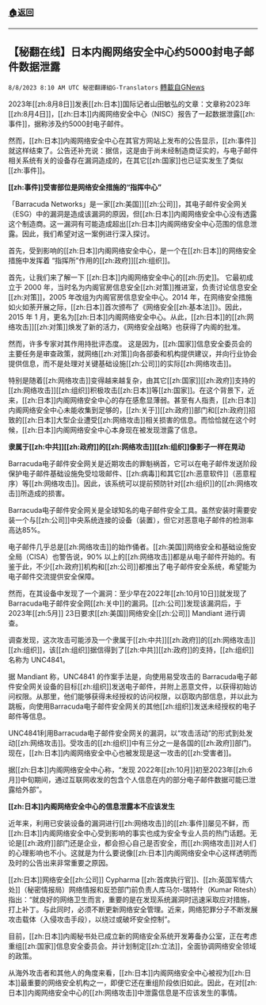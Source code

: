 ###  [:house:返回](README.md)
---


## 【秘翻在线】日本内阁网络安全中心约5000封电子邮件数据泄露
`8/8/2023 8:10 AM UTC 秘密翻譯組G-Translators` [轉載自GNews](https://gnews.org/articles/1534887)

2023年[[zh:8月8日]]发表[[zh:日本]]国际记者山田敏弘的文章：文章称2023年[[zh:8月4日]]，[[zh:日本]]内阁网络安全中心（NISC）报告了一起数据泄露[[zh:事件]]，据称涉及约5000封电子邮件。

然而，[[zh:日本]]内阁网络安全中心在其官方网站上发布的公告显示，[[zh:事件]]就这样结束了。公告还补充说：据信，这是由于尚未经制造商证实的，与电子邮件相关系统有关的设备存在漏洞造成的，在其它[[zh:国家]]也已证实发生了类似[[zh:事件]]。

**[[zh:事件]]受害部位是网络安全措施的“指挥中心”**

「Barracuda Networks」是一家[[zh:美国]][[zh:公司]]，其电子邮件安全网关（ESG）中的漏洞是造成该漏洞的原因，但[[zh:日本]]内阁网络安全中心没有透露这个制造商。这一漏洞有可能造成超出[[zh:日本]]内阁网络安全中心范围的信息泄露。因此，我们希望对这一案例进行深入探讨。

首先，受到影响的[[zh:日本]]内阁网络安全中心，是一个在[[zh:日本]]的网络安全措施中发挥着 “指挥所”作用的[[zh:政府]][[zh:组织]]。

首先，让我们来了解一下 [[zh:日本]]内阁网络安全中心的[[zh:历史]]。 它最初成立于 2000 年，当时名为内阁官房信息安全[[zh:对策]]推进室，负责讨论信息安全[[zh:对策]]，2005 年改组为内阁官房信息安全中心。2014 年，在网络安全措施如火如荼开展之际，[[zh:日本]]首次颁布了《网络安全[[zh:基本法]]》。因此，2015 年 1 月，更名为[[zh:日本]]内阁网络安全中心。从此，[[zh:日本]]的[[zh:网络攻击]][[zh:对策]]焕发了新的活力，《网络安全战略》也获得了内阁的批准。

然而，许多专家对其作用持批评态度。 这是因为，[[zh:国家]]信息安全委员会的主要任务是审查政策，就网络[[zh:对策]]向各部委和机构提供建议，并向行业协会提供信息，而不是处理对关键基础设施[[zh:公司]]的实际[[zh:网络攻击]]。

特别是随着[[zh:网络攻击]]变得越来越复杂，由其它[[zh:国家]][[zh:政府]]支持的[[zh:网络攻击]][[zh:组织]]积极攻击[[zh:日本]]等[[zh:国家]]。在这个背景下，近来，[[zh:日本]]内阁网络安全中心的存在感愈显薄弱。甚至有人指责，[[zh:日本]]内阁网络安全中心未能收集到足够的，[[zh:关于]][[zh:政府]]部门和[[zh:政府]]招致的[[zh:日本]]大型企业遭受[[zh:网络攻击]]相关损害的信息。而恰恰就在这个时候，[[zh:日本]]内阁网络安全中心本身现在被发现泄露了信息。

**隶属于[[zh:中共]][[zh:政府]]的[[zh:网络攻击]][[zh:组织]]像影子一样在晃动**

Barracuda电子邮件安全网关是近期攻击的罪魁祸首，它可以在电子邮件发送阶段保护电子邮件基础设施免受垃圾邮件、[[zh:病毒]]和其它[[zh:恶意软件]]（恶意程序）等[[zh:网络攻击]]。因此，该系统可以提前预防针对[[zh:组织]]的[[zh:网络攻击]]所造成的损害。

Barracuda电子邮件安全网关是全球知名的电子邮件安全工具。虽然安装时需要安装一个与[[zh:公司]]中央系统连接的设备（装置），但它对恶意电子邮件的检测率高达85%。

电子邮件几乎总是[[zh:网络攻击]]的始作俑者。[[zh:美国]]网络安全和基础设施安全局（CISA）也警告说，90% 以上的[[zh:网络攻击]]都是从电子邮件开始的。有鉴于此，不少[[zh:政府]]机构和[[zh:公司]]都推出了电子邮件安全系统，希望能为电子邮件交流提供安全保障。

然而，在其设备中发现了一个漏洞：至少早在2022年[[zh:10月10日]]就发现了 Barracuda电子邮件安全网[[zh:关中]]的漏洞。[[zh:公司]]发现该漏洞后，于2023年[[zh:5月]] 23日要求[[zh:美国]]网络安全[[zh:公司]] Mandiant 进行调查。

调查发现，这次攻击可能涉及一个隶属于[[zh:中共]][[zh:政府]]的[[zh:网络攻击]][[zh:组织]]，该[[zh:组织]]据信得到了[[zh:中共]][[zh:政府]]的支持，[[zh:组织]]名称为 UNC4841。

据 Mandiant 称，UNC4841 的作案手法是，向使用易受攻击的 Barracuda电子邮件安全网关设备的目标[[zh:组织]]发送电子邮件，并附上恶意文件，以获得初始访问权限。从那里，他们能够获得未经授权的访问权限，以窃取内部信息，并以此为跳板，向使用Barracuda电子邮件安全网关的其他[[zh:组织]]发送未经授权的电子邮件等信息。

UNC4841利用Barracuda电子邮件安全网关的漏洞，以“攻击活动”的形式到处发动[[zh:网络攻击]]。受攻击的[[zh:组织]]中有三分之一是各国的[[zh:政府]]部门。现在，[[zh:日本]]内阁网络安全中心也被发现是这一攻击的[[zh:受害者]]。

据[[zh:日本]]内阁网络安全中心称，“发现 2022年[[zh:10月]]初至2023年[[zh:6月]]中旬期间，通过互联网收发的包含个人信息在内的部分电子邮件数据可能已泄露给外部”。

**[[zh:日本]]内阁网络安全中心的信息泄露本不应该发生**

近年来，利用已安装设备的漏洞进行[[zh:网络攻击]]的[[zh:事件]]屡见不鲜，而[[zh:日本]]内阁网络安全中心受到影响的事实也成为安全专业人员的热门话题。无论是[[zh:政府]]部门还是企业，都会担心自己是否安全，而[[zh:网络攻击]]对人们的心理影响也不小。这就是为什么要说像[[zh:日本]]内阁网络安全中心这样透明而及时的公告出来非常重要之原因。

[[zh:日本]]网络安全[[zh:公司]] Cypharma [[zh:首席执行官]]、[[zh:英国军情六处]]（秘密情报局）网络情报和反恐部门前负责人库马尔\-瑞特什（Kumar Ritesh）指出：“就良好的网络卫生而言，重要的是在发现系统漏洞时迅速采取应对措施，打上补丁。与此同时，必须不断更新网络安全管理。近来，网络犯罪分子不断发展攻击载体（入侵攻击手段），以绕过或破坏安全控制”。

目前，[[zh:日本]]内阁秘书处已成立新的网络安全系统开发筹备办公室，正在考虑重组[[zh:国家]]信息安全委员会。并计划制定[[zh:立法]]，全面协调网络安全领域的政策。

从海外攻击者和其他人的角度来看，[[zh:日本]]内阁网络安全中心被视为[[zh:日本]]最重要的网络安全机构之一，即便它还在重组阶段依旧如此。因此，在对[[zh:日本]]内阁网络安全中心的[[zh:网络攻击]]中泄露信息是不应该发生的事情。
